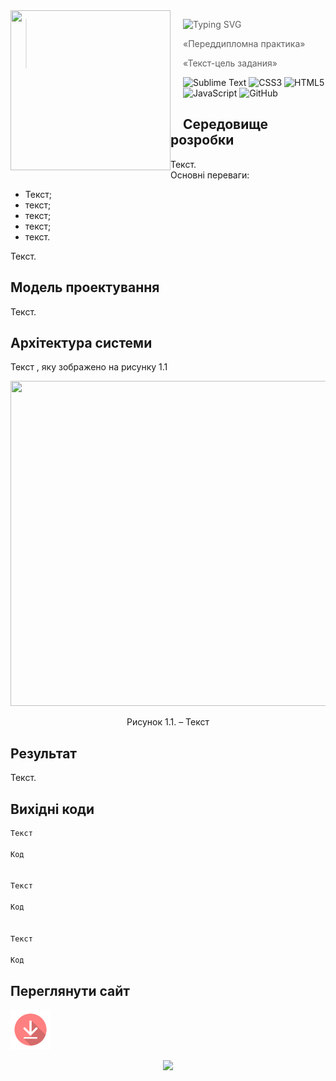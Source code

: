 <img src="https://github.com/Evgeniu603/website.github.io/blob/main/Інтернет-магазин/лого-3.png" align="left" width="256px" height="256px"/>

<img align="left" width="0" height="192px" hspace="10"/>

> ![Typing SVG](https://readme-typing-svg.herokuapp.com?size=30&color=F7F7F7&lines=Мисливство+та+Рибальство)
> 
> «Переддипломна практика» 
> 
> «Текст-цель задания» 

![Sublime Text](https://img.shields.io/badge/sublime_text-%23575757.svg?style=for-the-badge&logo=sublime-text&logoColor=important)
![CSS3](https://img.shields.io/badge/css3-%231572B6.svg?style=for-the-badge&logo=css3&logoColor=white)
![HTML5](https://img.shields.io/badge/html5-%23E34F26.svg?style=for-the-badge&logo=html5&logoColor=white)
![JavaScript](https://img.shields.io/badge/javascript-%23323330.svg?style=for-the-badge&logo=javascript&logoColor=%23F7DF1E)
![GitHub](https://img.shields.io/badge/github-%23121011.svg?style=for-the-badge&logo=github&logoColor=white)


## Середовище розробки

Текст.  
Основні переваги:
-	Текст;
- текст;
-	текст;
-	текст;
-	текст.


Текст.


## Модель проектування

Текст.


## Архітектура системи

Текст , яку зображено на рисунку 1.1

<p align="center"><img src="YOURIMAGE" width="720px" height="520px"/><p/>
<p align="center">Рисунок 1.1. – Текст</p>


## Результат

Текст.

## Вихідні коди

```Java
Текст

Код
    

Текст

Код


Текст

Код

```

## Переглянути сайт  

[<img src="https://github.com/KyshynetsVlad/Poltava/blob/main/Practic_Interface/download-1915749__480.png" width="64px" height="64px"/>](LINK)  
<p align="center"><img src="QRCODE"/></p>



